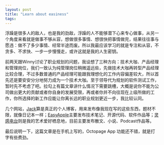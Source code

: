 ```yaml
---
layout: post
title: "Learn about easiness"
tags:
---
```


浮躁是很多人的敌人，也是我的劲敌，浮躁的人不能够潜下心来专心做事，从另一个角度来看就是做事不够从容，想做很多事情、想很快把事情做完，结果往往事与愿违：做不了多少事情、经常半途而废。所以我最应该学习的就是专注和从容，不贪多、不求快、一步一步慢慢走，或许这就是我的人生密钥。

前两天跟Winny讨论了职业规划的问题，我设想了三种方向：技术大咖、产品经理和管理岗位，我们一致认为纯管理岗位稍微遥远些，先做技术大咖再转型产品经理比较合理，不过多数普通的产品经理可能跟我理想化的工作内容偏差较大，所以首先还是要安安分分地努力成为一个技术大咖。至于领导代为规划的软件测试工作，暂时先不考虑了吧。拉勾上有篇文章讲什么情况下需要跳槽，大概是说你不能为公司做出更大的贡献或者你自身的发展受限，再或者你并不向往现在上级所做的工作，你所选择的新工作应能让你离长远的职业规划更近一步，我比较认同。

几个网站，[Jack](http://i.easyapple.net)算是真正的个人博客，用来发布像我现在写的这些东西，题材不限，就像日记本一样；[EasyApple](http://www.easyapple.net)主要发布技术笔记、开源代码、软件作品等；[灵感电台](http://www.museradio.net)则是我的艺术爱好栖息地，目前主要发布散文、小说、Podcast作品等。

最后说明一下，这篇文章是在手机上写的，Octopage App 功能还不错，就是打字有些费劲。


